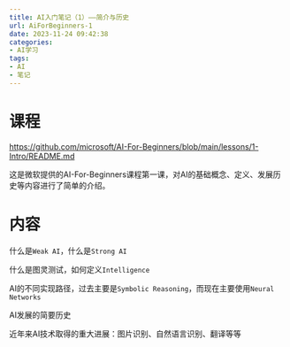 ```yaml
---
title: AI入门笔记（1）——简介与历史
url: AiForBeginners-1
date: 2023-11-24 09:42:38
categories:
- AI学习
tags:
- AI
- 笔记
---
```


# 课程

https://github.com/microsoft/AI-For-Beginners/blob/main/lessons/1-Intro/README.md

这是微软提供的AI-For-Beginners课程第一课，对AI的基础概念、定义、发展历史等内容进行了简单的介绍。

<!-- more -->

# 内容

什么是```Weak AI```，什么是```Strong AI```

什么是图灵测试，如何定义```Intelligence```

AI的不同实现路径，过去主要是```Symbolic Reasoning```，而现在主要使用```Neural Networks```

AI发展的简要历史

近年来AI技术取得的重大进展：图片识别、自然语言识别、翻译等等